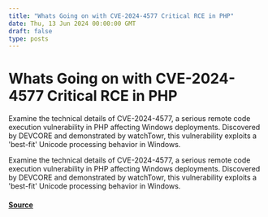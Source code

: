 ```yaml
---
title: "Whats Going on with CVE-2024-4577 Critical RCE in PHP"
date: Thu, 13 Jun 2024 00:00:00 GMT
draft: false
type: posts
---
```

# Whats Going on with CVE-2024-4577 Critical RCE in PHP





Examine the technical details of CVE-2024-4577, a serious remote code execution vulnerability in PHP affecting Windows deployments. Discovered by DEVCORE and demonstrated by watchTowr, this vulnerability exploits a 'best-fit' Unicode processing behavior in Windows. 

Examine the technical details of CVE-2024-4577, a serious remote code execution vulnerability in PHP affecting Windows deployments. Discovered by DEVCORE and demonstrated by watchTowr, this vulnerability exploits a 'best-fit' Unicode processing behavior in Windows.

#### [Source](https://www.greynoise.io/blog/whats-going-on-with-cve-2024-4577-critical-rce-in-php)

